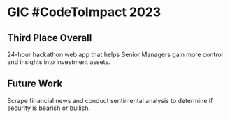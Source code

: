 # GIC #CodeToImpact 2023

## Third Place Overall

24-hour hackathon web app that helps Senior Managers gain more control and insights into investment assets.

## Future Work

Scrape financial news and conduct sentimental analysis to determine if security is bearish or bullish.